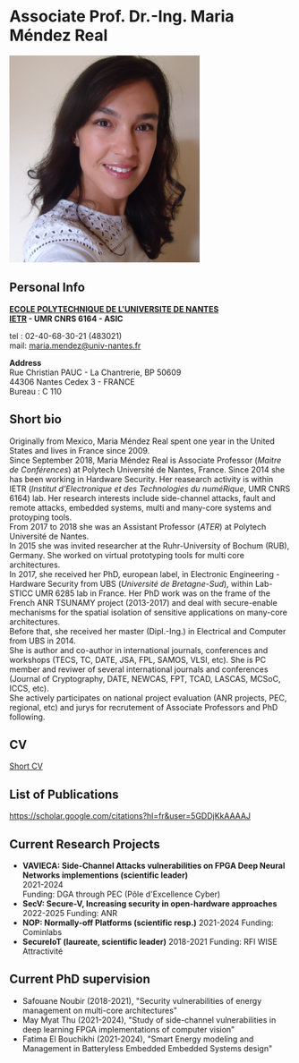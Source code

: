 Associate Prof. Dr.-Ing. Maria Méndez Real
============

<img src="/my_picture.JPG" width="340" height="370" />    

Personal Info
-----

**[ECOLE POLYTECHNIQUE DE L'UNIVERSITE DE NANTES](https://www.univ-nantes.fr/)**<br/>
**[IETR](https://www.ietr.fr/?lang=en) - UMR CNRS 6164 - ASIC**

tel : 02-40-68-30-21 (483021)<br/>
mail: maria.mendez@univ-nantes.fr

**Address**<br/>
Rue Christian PAUC - La Chantrerie, BP 50609<br/>
44306 Nantes Cedex 3 - FRANCE<br/>
Bureau : C 110

Short bio
-------
Originally from Mexico, Maria Méndez Real spent one year in the United States and lives in France since 2009.<br/>
Since September 2018, Maria Méndez Real is Associate Professor (*Maitre de Conférences*) at Polytech Université de Nantes, France. Since 2014 she has been working in Hardware Security. Her reasearch activity is within IETR (*Institut d’Electronique et des Technologies du numéRique*, UMR CNRS 6164) lab. Her research interests include side-channel attacks, fault and remote attacks, embedded systems, multi and many-core systems and protoyping tools.<br/>
From 2017 to 2018 she was an Assistant Professor (*ATER*) at Polytech Université de Nantes.<br/>
In 2015 she was invited researcher at the Ruhr-University of Bochum (RUB), Germany. She worked on virtual prototyping tools for multi core architectures.<br/>
In 2017, she received her PhD, european label, in Electronic Engineering - Hardware Security from UBS (*Université de Bretagne-Sud*), within Lab-STICC UMR 6285 lab in France. Her PhD work was on the frame of the French ANR TSUNAMY project (2013-2017) and deal with secure-enable mechanisms for the spatial isolation of sensitive applications on many-core architectures.<br/>
Before that, she received her master (Dipl.-Ing.) in Electrical and Computer from UBS in 2014.<br/>
She is author and co-author in international journals, conferences and workshops (TECS, TC, DATE, JSA, FPL, SAMOS, VLSI, etc). She is PC member and reviwer of several international journals and conferences (Journal of Cryptography, DATE, NEWCAS, FPT, TCAD, LASCAS, MCSoC, ICCS, etc).<br/>
She actively participates on national project evaluation (ANR projects, PEC, regional, etc) and jurys for recrutement of Associate Professors and PhD following.


CV
-------

[Short CV](/cv_2020_2pages.pdf)

List of Publications
-------
https://scholar.google.com/citations?hl=fr&user=5GDDjKkAAAAJ

Current Research Projects
-------
- **VAVIECA: Side-Channel Attacks vulnerabilities on FPGA Deep Neural Networks implementions (scientific leader)**<br/>
  2021-2024<br/>
  Funding: DGA through PEC (Pôle d'Excellence Cyber)<br/>
- **SecV: Secure-V, Increasing security in open-hardware approaches** 
  2022-2025
  Funding: ANR 
- **NOP: Normally-off Platforms (scientific resp.)**
  2021-2024
  Funding: Cominlabs
- **SecureIoT (laureate, scientific leader)**
  2018-2021
  Funding: RFI WISE Attractivité
  
Current PhD supervision
-------
- Safouane Noubir (2018-2021), "Security vulnerabilities of energy management on multi-core architectures"
- May Myat Thu (2021-2024), "Study of side-channel vulnerabilities in deep learning FPGA implementations of computer vision"
- Fatima El Bouchikhi (2021-2024), "Smart Energy modeling and Management in Batteryless Embedded Embedded Systems design"
